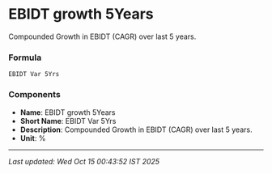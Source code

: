 # EBIDT growth 5Years
Compounded Growth in EBIDT (CAGR) over last 5 years.

### Formula
```text
EBIDT Var 5Yrs
```


### Components
- **Name**: EBIDT growth 5Years
- **Short Name**: EBIDT Var 5Yrs
- **Description**: Compounded Growth in EBIDT (CAGR) over last 5 years.
- **Unit**: %

---
*Last updated: Wed Oct 15 00:43:52 IST 2025*

